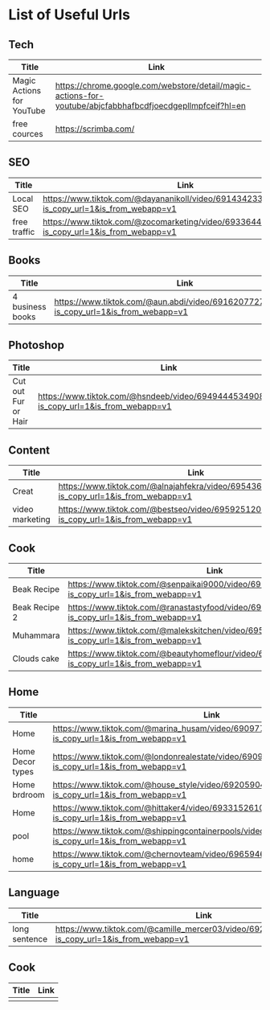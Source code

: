 # List of Useful Urls
## Tech
| Title | Link |
| ------ | ------ |
| Magic Actions for YouTube | https://chrome.google.com/webstore/detail/magic-actions-for-youtube/abjcfabbhafbcdfjoecdgepllmpfceif?hl=en |
| free cources | https://scrimba.com/ |




## SEO
| Title | Link |
| ------ | ------ |
| Local SEO | https://www.tiktok.com/@dayananikoll/video/6914342336134663426?is_copy_url=1&is_from_webapp=v1 |
| free traffic | https://www.tiktok.com/@zocomarketing/video/6933644999649266950?is_copy_url=1&is_from_webapp=v1 |



## Books
| Title | Link |
| ------ | ------ |
| 4 business books | https://www.tiktok.com/@aun.abdi/video/6916207727773551873?is_copy_url=1&is_from_webapp=v1 |


## Photoshop
| Title | Link |
| ------ | ------ |
| Cut out Fur or Hair | https://www.tiktok.com/@hsndeeb/video/6949444534908620038?is_copy_url=1&is_from_webapp=v1 |


## Content
| Title | Link |
| ------ | ------ |
| Creat | https://www.tiktok.com/@alnajahfekra/video/6954365611053042946?is_copy_url=1&is_from_webapp=v1 |
| video marketing | https://www.tiktok.com/@bestseo/video/6959251205507779846?is_copy_url=1&is_from_webapp=v1 |

## Cook
| Title | Link |
| ------ | ------ |
| Beak Recipe | https://www.tiktok.com/@senpaikai9000/video/6931089008055323910?is_copy_url=1&is_from_webapp=v1 |
| Beak Recipe 2 | https://www.tiktok.com/@ranastastyfood/video/6939961321932852485?is_copy_url=1&is_from_webapp=v1 | 
| Muhammara  | https://www.tiktok.com/@malekskitchen/video/6955164506955730181?is_copy_url=1&is_from_webapp=v1 |
| Clouds cake | https://www.tiktok.com/@beautyhomeflour/video/6956856483657174277?is_copy_url=1&is_from_webapp=v1 |

## Home
| Title | Link |
| ------ | ------ |
| Home | https://www.tiktok.com/@marina_husam/video/6909779299469937922?is_copy_url=1&is_from_webapp=v1 |
| Home Decor types | https://www.tiktok.com/@londonrealestate/video/6909904501440924930?is_copy_url=1&is_from_webapp=v1 |
| Home  brdroom | https://www.tiktok.com/@house_style/video/6920590420246351109?is_copy_url=1&is_from_webapp=v1 |
| Home | https://www.tiktok.com/@hittaker4/video/6933152610941816065?is_copy_url=1&is_from_webapp=v1 |
| pool | https://www.tiktok.com/@shippingcontainerpools/video/6971604591121108225?is_copy_url=1&is_from_webapp=v1 |
| home | https://www.tiktok.com/@chernovteam/video/6965946479575862534?is_copy_url=1&is_from_webapp=v1 |


## Language
| Title | Link |
| ------ | ------ |
| long sentence | https://www.tiktok.com/@camille_mercer03/video/6927494455209512197?is_copy_url=1&is_from_webapp=v1 |


## Cook
| Title | Link |
| ------ | ------ |
|  |  |


